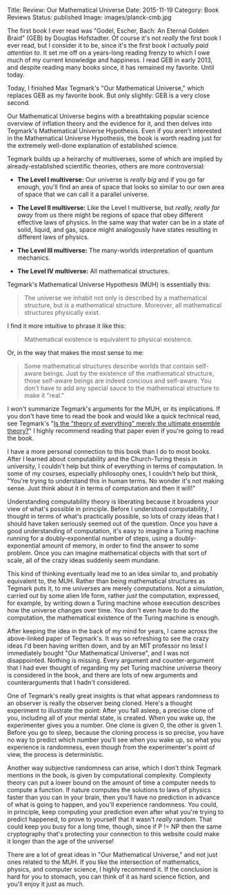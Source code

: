 Title: Review: Our Mathematical Universe
Date: 2015-11-19
Category: Book Reviews
Status: published
Image: images/planck-cmb.jpg

The first book I ever read was "Godel, Escher, Bach: An Eternal Golden Braid"
(GEB) by Douglas Hofstadter. Of course it's not *really* the first book I ever
read, but I consider it to be, since it's the first book I *actually paid
attention to*. It set me off on a years-long reading frenzy to which I owe much
of my current knowledge and happiness. I read GEB in early 2013, and despite
reading many books since, it has remained my favorite. Until today.

Today, I finished Max Tegmark's "Our Mathematical Universe," which replaces GEB
as my favorite book. But only slightly: GEB is a very close second.

Our Mathematical Universe begins with a breathtaking popular science overview of
inflation theory and the evidence for it, and then delves into Tegmark's
Mathematical Universe Hypothesis. Even if you aren't interested in the
Mathematical Universe Hypothesis, the book is worth reading just for the
extremely well-done explanation of established science.

Tegmark builds up a heirarchy of multiverses, some of which are implied by
already-established scientific theories, others are more controversial:

- **The Level I multiverse:** Our universe is *really big* and if you go far
  enough, you'll find an area of space that looks so similar to our own area of
  space that we can call it a parallel universe.

- **The Level II multiverse:** Like the Level I multiverse, but *really, really
  far away* from us there might be regions of space that obey different
  effective laws of physics. In the same way that water can be in a state of
  solid, liquid, and gas, space might analogously have states resulting in
  different laws of physics.

- **The Level III multiverse:** The many-worlds interpretation of quantum
  mechanics.

- **The Level IV multiverse:** All mathematical structures.

Tegmark's Mathematical Universe Hypothesis (MUH) is essentially this:

> The universe we inhabit not only is described by a mathematical structure, but
> *is* a mathematical structure. Moreover, all mathematical structures
> physically exist.

I find it more intuitive to phrase it like this:

> Mathematical existence is equivalent to physical existence.

Or, in the way that makes the most sense to me:

> Some mathematical structures describe worlds that contain self-aware beings.
> Just by the existence of the mathematical structure, those self-aware beings
> are indeed concious and self-aware. You don't have to add any special sauce to
> the mathematical structure to make it "real."

I won't summarize Tegmark's arguments for the MUH, or its implications. If you
don't have time to read the book and would like a quick technical read, see
Tegmark's "[Is the "theory of everything" merely the ultimate ensemble
theory?](http://arxiv.org/abs/gr-qc/9704009)" I highly recommend reading that
paper even if you're going to read the book.

I have a more personal connection to this book than I do to most books. After
I learned about computability and the Church-Turing thesis in university,
I couldn't help but think of everything in terms of computation. In some of my
courses, especially philosophy ones, I couldn't help but think, "You're trying
to understand this in human terms. No wonder it's not making sense. Just think
about it in terms of computation and then it will!"

Understanding computability theory is liberating because it broadens your view
of what's possible in principle. Before I understood computability, I thought in
terms of what's practically possible, so lots of crazy ideas that I should have
taken seriously seemed out of the question. Once you have a good understanding
of computation, it's easy to imagine a Turing machine running for
a doubly-exponential number of steps, using a doubly-exponential amount of
memory, in order to find the answer to some problem. Once you can imagine
mathematical objects with that sort of scale, all of the crazy ideas suddenly
seem mundane.

This kind of thinking eventually lead me to an idea similar to, and probably
equivalent to, the MUH. Rather than being mathematical structures as Tegmark
puts it, to me universes are merely computations. Not a *simulation*, carried
out by some alien life form, rather *just* the computation, expressed, for
example, by writing down a Turing machine whose execution describes how the
universe changes over time. You don't even have to do the computation, the
mathematical existence of the Turing machine is enough.

After keeping the idea in the back of my mind for years, I came across the
above-linked paper of Tegmark's. It was so refreshing to see the crazy ideas I'd
been having written down, and by an MIT professor no less! I immediately bought
"Our Mathematical Universe", and I was not disappointed. Nothing is missing.
Every argument and counter-argument that I had ever thought of regarding my pet
Turing machine universe theory is considered in the book, and there are lots of
new arguments and counterarguments that I hadn't considered.

One of Tegmark's really great insights is that what appears randomness to an
observer is really the observer being cloned. Here's a thought experiment to
illustrate the point: After you fall asleep, a precise clone of you, including
all of your mental state, is created. When you wake up, the experimenter gives
you a number. One clone is given 0, the other is given 1. Before you go to
sleep, because the cloning process is so precise, you have no way to predict
which number you'll see when you wake up, so what you experience is randomness,
even though from the experimenter's point of view, the process is deterministic.

Another way subjective randomness can arise, which I don't think Tegmark
mentions in the book, is given by computational complexity. Complexity theory
can put a lower bound on the amount of time a computer needs to compute
a function. If nature computes the solutions to laws of physics faster than you
can in your brain, then you'll have no prediction in advance of what is going to
happen, and you'll experience randomness. You could, in principle, keep
computing your prediction even after what you're trying to predict happened, to
prove to yourself that it wasn't *really* random. That could keep you busy for
a long time, though, since if P != NP then the same cryptography that's
protecting your connection to this website could make it longer than the age of
the universe!

There are a lot of great ideas in "Our Mathematical Universe," and not just ones
related to the MUH. If you like the intersection of mathematics, physics, and
computer science, I highly recommend it. If the conclusion is hard for you to
stomach, you can think of it as hard science fiction, and you'll enjoy it just
as much.
